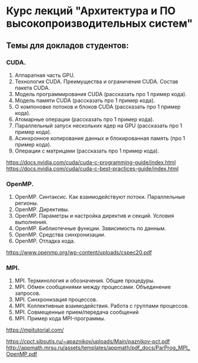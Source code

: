 # Курс лекций "Архитектура и ПО высокопроизводительных систем"

## Темы для докладов студентов:

### CUDA.

1. Аппаратная часть GPU.
2. Технология CUDA. Преимущества и ограничения CUDA. Состав пакета CUDA. 
3. Модель программирования CUDA (рассказать про 1 пример кода).
4. Модель памяти CUDA (рассказать про 1 пример кода).
5. О компоновке потоков и блоков CUDA (рассказать про 1 пример кода).
6. Атомарные операции (рассказать про 1 пример кода).
7. Параллельный запуск нескольких ядер на GPU (рассказать про 1 пример кода).
8. Асинхронное копирование данных и блокированная память (про 1 пример кода).
9. Операции с матрицами (рассказать про 1 пример кода).

https://docs.nvidia.com/cuda/cuda-c-programming-guide/index.html
https://docs.nvidia.com/cuda/cuda-c-best-practices-guide/index.html

### OpenMP.

1. OpenMP. Синтаксис. Как взаимодействуют потоки. Параллельные регионы. 
2. OpenMP. Директивы.
3. OpenMP. Параметры и настройка директив и секций. Условия выполнения.
4. OpenMP. Библиотечные функции. Зависимость по данным.
5. OpenMP. Средства синхронизации.
6. OpenMP. Отладка кода.

https://www.openmp.org/wp-content/uploads/cspec20.pdf

### MPI.

1. MPI. Терминология и обозначения. Общие процедуры.
2. MPI. Обмен сообщениями между процессами. Объединение запросов. 
3. MPI. Синхронизация процессов. 
4. MPI. Коллективные взаимодействия. Работа с группами процессов.
5. MPI. Совмещенные прием/передача сообщений
6. MPI. Пример кода MPI-программы.

https://mpitutorial.com/

https://cpct.sibsutis.ru/~apaznikov/uploads/Main/paznikov-pct.pdf
http://appmath.mrsu.ru/assets/templates/appmath/pdf_docs/ParProg_MPI_OpenMP.pdf
